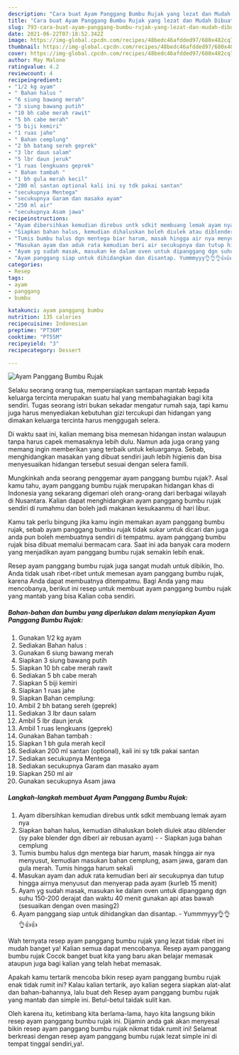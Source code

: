 ```yaml
---
description: "Cara buat Ayam Panggang Bumbu Rujak yang lezat dan Mudah Dibuat"
title: "Cara buat Ayam Panggang Bumbu Rujak yang lezat dan Mudah Dibuat"
slug: 793-cara-buat-ayam-panggang-bumbu-rujak-yang-lezat-dan-mudah-dibuat
date: 2021-06-22T07:18:52.342Z
image: https://img-global.cpcdn.com/recipes/48bedc46afdded97/680x482cq70/ayam-panggang-bumbu-rujak-foto-resep-utama.jpg
thumbnail: https://img-global.cpcdn.com/recipes/48bedc46afdded97/680x482cq70/ayam-panggang-bumbu-rujak-foto-resep-utama.jpg
cover: https://img-global.cpcdn.com/recipes/48bedc46afdded97/680x482cq70/ayam-panggang-bumbu-rujak-foto-resep-utama.jpg
author: May Malone
ratingvalue: 4.2
reviewcount: 4
recipeingredient:
- "1/2 kg ayam"
- " Bahan halus "
- "6 siung bawang merah"
- "3 siung bawang putih"
- "10 bh cabe merah rawit"
- "5 bh cabe merah"
- "5 biji kemiri"
- "1 ruas jahe"
- " Bahan cemplung"
- "2 bh batang sereh geprek"
- "3 lbr daun salam"
- "5 lbr daun jeruk"
- "1 ruas lengkuans geprek"
- " Bahan tambah "
- "1 bh gula merah kecil"
- "200 ml santan optional kali ini sy tdk pakai santan"
- "secukupnya Mentega"
- "secukupnya Garam dan masako ayam"
- "250 ml air"
- "secukupnya Asam jawa"
recipeinstructions:
- "Ayam dibersihkan kemudian direbus untk sdkit membuang lemak ayam nya"
- "Siapkan bahan halus, kemudian dihaluskan boleh diulek atau diblender (sy pake blender dgn diberi air rebusan ayam)  Siapkan juga bahan cemplung"
- "Tumis bumbu halus dgn mentega biar harum, masak hingga air nya menyusut, kemudian masukan bahan cemplung, asam jawa, garam dan gula merah. Tumis hingga harum sekali"
- "Masukan ayam dan aduk rata kemudian beri air secukupnya dan tutup hingga airnya menyusut dan menyerap pada ayam (kurleb 15 menit)"
- "Ayam yg sudah masak, masukan ke dalam oven untuk dipanggang dgn suhu 150-200 derajat dan waktu 40 menit gunakan api atas bawah (sesuaikan dengan oven masing2)"
- "Ayam panggang siap untuk dihidangkan dan disantap. Yummmyyy👌👌👌👍👍"
categories:
- Resep
tags:
- ayam
- panggang
- bumbu

katakunci: ayam panggang bumbu 
nutrition: 135 calories
recipecuisine: Indonesian
preptime: "PT36M"
cooktime: "PT55M"
recipeyield: "3"
recipecategory: Dessert

---
```



![Ayam Panggang Bumbu Rujak](https://img-global.cpcdn.com/recipes/48bedc46afdded97/680x482cq70/ayam-panggang-bumbu-rujak-foto-resep-utama.jpg)

Selaku seorang orang tua, mempersiapkan santapan mantab kepada keluarga tercinta merupakan suatu hal yang membahagiakan bagi kita sendiri. Tugas seorang istri bukan sekadar mengatur rumah saja, tapi kamu juga harus menyediakan kebutuhan gizi tercukupi dan hidangan yang dimakan keluarga tercinta harus menggugah selera.

Di waktu  saat ini, kalian memang bisa memesan hidangan instan walaupun tanpa harus capek memasaknya lebih dulu. Namun ada juga orang yang memang ingin memberikan yang terbaik untuk keluarganya. Sebab, menghidangkan masakan yang dibuat sendiri jauh lebih higienis dan bisa menyesuaikan hidangan tersebut sesuai dengan selera famili. 



Mungkinkah anda seorang penggemar ayam panggang bumbu rujak?. Asal kamu tahu, ayam panggang bumbu rujak merupakan hidangan khas di Indonesia yang sekarang digemari oleh orang-orang dari berbagai wilayah di Nusantara. Kalian dapat menghidangkan ayam panggang bumbu rujak sendiri di rumahmu dan boleh jadi makanan kesukaanmu di hari libur.

Kamu tak perlu bingung jika kamu ingin memakan ayam panggang bumbu rujak, sebab ayam panggang bumbu rujak tidak sukar untuk dicari dan juga anda pun boleh membuatnya sendiri di tempatmu. ayam panggang bumbu rujak bisa dibuat memalui bermacam cara. Saat ini ada banyak cara modern yang menjadikan ayam panggang bumbu rujak semakin lebih enak.

Resep ayam panggang bumbu rujak juga sangat mudah untuk dibikin, lho. Anda tidak usah ribet-ribet untuk memesan ayam panggang bumbu rujak, karena Anda dapat membuatnya ditempatmu. Bagi Anda yang mau mencobanya, berikut ini resep untuk membuat ayam panggang bumbu rujak yang mantab yang bisa Kalian coba sendiri.

<!--inarticleads1-->

##### Bahan-bahan dan bumbu yang diperlukan dalam menyiapkan Ayam Panggang Bumbu Rujak:

1. Gunakan 1/2 kg ayam
1. Sediakan  Bahan halus :
1. Gunakan 6 siung bawang merah
1. Siapkan 3 siung bawang putih
1. Siapkan 10 bh cabe merah rawit
1. Sediakan 5 bh cabe merah
1. Siapkan 5 biji kemiri
1. Siapkan 1 ruas jahe
1. Siapkan  Bahan cemplung:
1. Ambil 2 bh batang sereh (geprek)
1. Sediakan 3 lbr daun salam
1. Ambil 5 lbr daun jeruk
1. Ambil 1 ruas lengkuans (geprek)
1. Gunakan  Bahan tambah :
1. Siapkan 1 bh gula merah kecil
1. Sediakan 200 ml santan (optional), kali ini sy tdk pakai santan
1. Sediakan secukupnya Mentega
1. Sediakan secukupnya Garam dan masako ayam
1. Siapkan 250 ml air
1. Gunakan secukupnya Asam jawa




<!--inarticleads2-->

##### Langkah-langkah membuat Ayam Panggang Bumbu Rujak:

1. Ayam dibersihkan kemudian direbus untk sdkit membuang lemak ayam nya
1. Siapkan bahan halus, kemudian dihaluskan boleh diulek atau diblender (sy pake blender dgn diberi air rebusan ayam) -  - Siapkan juga bahan cemplung
1. Tumis bumbu halus dgn mentega biar harum, masak hingga air nya menyusut, kemudian masukan bahan cemplung, asam jawa, garam dan gula merah. Tumis hingga harum sekali
1. Masukan ayam dan aduk rata kemudian beri air secukupnya dan tutup hingga airnya menyusut dan menyerap pada ayam (kurleb 15 menit)
1. Ayam yg sudah masak, masukan ke dalam oven untuk dipanggang dgn suhu 150-200 derajat dan waktu 40 menit gunakan api atas bawah (sesuaikan dengan oven masing2)
1. Ayam panggang siap untuk dihidangkan dan disantap. - Yummmyyy👌👌👌👍👍




Wah ternyata resep ayam panggang bumbu rujak yang lezat tidak ribet ini mudah banget ya! Kalian semua dapat mencobanya. Resep ayam panggang bumbu rujak Cocok banget buat kita yang baru akan belajar memasak ataupun juga bagi kalian yang telah hebat memasak.

Apakah kamu tertarik mencoba bikin resep ayam panggang bumbu rujak enak tidak rumit ini? Kalau kalian tertarik, ayo kalian segera siapkan alat-alat dan bahan-bahannya, lalu buat deh Resep ayam panggang bumbu rujak yang mantab dan simple ini. Betul-betul taidak sulit kan. 

Oleh karena itu, ketimbang kita berlama-lama, hayo kita langsung bikin resep ayam panggang bumbu rujak ini. Dijamin anda gak akan menyesal bikin resep ayam panggang bumbu rujak nikmat tidak rumit ini! Selamat berkreasi dengan resep ayam panggang bumbu rujak lezat simple ini di tempat tinggal sendiri,ya!.

